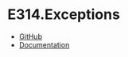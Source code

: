 # E314.Exceptions

- [GitHub](https://github.com/epishev-m/e314-exceptions)
- [Documentation](Documentation~/index.md)
